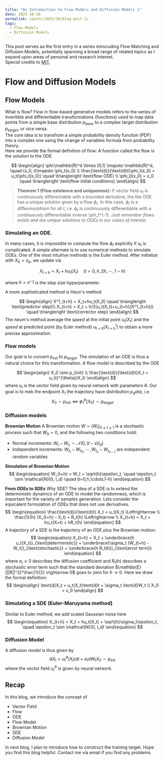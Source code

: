 ```yaml
---
title: "An Introduction to Flow Models and Diffusion Models 1"
date: 2025-10-18
permalink: /posts/2025/10/blog-post-1/
tags:
  - Flow Models 
  - Diffusion Models
---
```


This post serves as the first entry in a series introcuding Flow Matching and Diffusion Models, potentially spanning a broad range of related topics as I expand upon areas of personal and research interest.  
Special credits to [MIT](https://diffusion.csail.mit.edu/).

# Flow and Diffusion Models

## Flow Models

What is flow? Flow in flow-based generative models refers to the series of invertible and differentiable transformations (functions) used to map data points from a simple base distribution $p_{base}$ to a complex target distribution $p_{target}$, or vice versa.  
The core idea is to transfrom a simple probability density function (PDF) into a complex one using the change of variables formula from probability theory.  
Here we provide the formal definition of flow:
A function called the flow is the solution to the ODE

$$
\begin{align}
\phi:\mathbb{R}^d \times [0,1] \mapsto \mathbb{R}^d, \quad (x_0, t)\mapsto \phi_t(x_0) \\
\frac{\text{d}}{\text{d}t}\phi_t(x_0) = u_t(\phi_t(x_0)) \quad \triangleright \text{flow ODE} \\
\phi_0(x_0) = x_0 \quad \triangleright \text{flow initial conditions}
\end{align}
$$

> **Theorem 1 (Flow existence and uniqueness):**
> If vector field $u_t$ is continuously differentiable with a bounded derivative, the the ODE has a unique solution given by a flow $\phi_t$. In this case, $\phi_t$ is a diffeomorphism for all $t$, i.e. $\phi_t$ is continuously differentiable with a continuously differentiable inverse \phi_t^{-1}.
> _Just remember flows exists and are unique solutions to ODEs in our cases of interest._

### Simulating an ODE.
In many cases, it is impossible to compute the flow $\phi_t$ explicitly if $u_t$ is complicated. A simple alternate is to use numerical methods to simulate ODEs. One of the most intuitive methods is the Euler method. After initialize with $X_0 = x_0$, we update via

$$
\begin{equation}
  X_{t+h} = X_t + hu_t(X_t) \quad (t=0,h,2h,\cdots ,1-h)
\end{equation}
$$

where $h = n^-1$ is the step size hyperparameter.

A more sophisticated method is Heun's method

$$
\begin{align}
  X^1_{t+h} = X_t+hu_t(X_0) \quad \triangleright \text{predictor step}\\
  X_{t+h} = X_t + h/2(u_t(X_t)+u_{t+h}(X^1_{t+h})) \quad \triangleright \text{corrector step}
\end{align}
$$
The neum's method average the _speed_ at the initial point $u_t(X_t)$ and the _speed_ at predicted point (by Euler method) $u_{t+h}(X^1_{t+h})$ to obtain a more precise approximation.

### Flow models
Our goal is to convert $p_{init}$ to $p_{target}$. The simulation of an ODE is thus a natural choice for this transformation. A flow model is described by the ODE

$$
\begin{align}
  X_0 \sim p_{init} \\
  \frac{\text{d}}{\text{d}t}X_t = u_{t}^{\theta}(X_t)
\end{align}
$$
where $u_t$ is the vector field given by neural network with parameters $\theta$. Our goal is to mek the endpoint $X_1$ the trajectory have distribution $p_data$, i.e.
$$
\begin{equation}
  X_0 \sim p_{init} \Leftrightarrow \phi_1^\theta(X_0) \sim p_{target}
\end{equation}
$$

### Diffusion models

**Brownian Motion**
A Brownian motion $W = (W_t)_{0 \leq t \leq 1}$ is a stochastic process such that $W_0 = 0$, and the following two conditions hold:

- Normal increments: $W_t - W_s \sim \mathcal{N} (0, (t-s)I_d)$
- Independent increments: $W_{t_1}-W_{t_0}, \cdots, W_{t_n}-W_{t_{n-1}}$ are independent random variables

**Simulation of Brownian Motion**
$$
\begin{equation}
  W_{t+h} = W_t + \sqrt{h}\epsilon_t, \quad \epsilon_t \sim \mathcal{N}(0, I_d) \quad (t=0,h,\cdots,1-h)
\end{equation}
$$

**From ODEs to SDEs**
Why SDE? The idea of a SDE is to extend the deterministic dynamics of an ODE to model the randomness, which is important for the variety of samples generation.
Lets consider the equicalent formulation of ODEs that does not use derivatives.
$$
\begin{equation}
  \frac{\text{d}}{\text{d}t} X_t = u_t(X_t) \Leftrightarrow \\
\frac{1}{h} (X_{t+h} - X_t) + R_t(h) \Leftrightarrow \\
X_{t+h} = X_t + hu_t(X+t) + hR_t(h)
\end{equation}
$$
A trajectory of a SDE is the trajectory of an ODE plus the Brownian motion:
$$
\begin{equation}
  X_{t+h} = X_t + \underbrace{h u_t(X_t)}_{\text{deterministic}} + \underbrace{\sigma_t (W_{t+h} - W_t)}_{\text{stochastic}} + \underbrace{h R_t(h)}_{\text{error term}}
\end{equation}
$$
where $\sigma_t \geq 0$ describes the diffusion coefficient and $R_t(h)$ describes a stochastic error term such that the standard deviation $\mathbb{E}[||R||^2]^\frac{1}{2} \rightarrow 0$ goes to zero for $h \rightarrow 0$. Here we draw the formal definition:
$$
\begin{align}
  \text{d}X_t = u_t(X_t)\text{d}t + \sigma_t \text{d}W_t \\
  X_0 = x_0
  \end{align}
$$

### Simulating a SDE (Euler-Maruyama method)
Similar to Euler method, we add scaled Gaussian noise here
$$
\begin{equation}
  X_{t+h} = X_t + hu_t(X_t) + \sqrt{h}\sigma_t\epsilon_t, \quad \epsilon_t \sim \mathcal{N}(0, I_d)
\end{equation}
$$

### Diffusion Model
A diffusion model is thus given by
$$
\begin{equation}
  \text{d}X_t = u_t^\theta(X_t)\text{d}t + \sigma_t\text{d}W_t
X_0 \sim p_{init}
\end{equation}
$$
where the vector field $u_t^\theta$ is given by neural network.

## Recap
In this blog, we introduce the concept of

- Vector Field
- Flow
- ODE
- Flow Model
- Brownian Motion
- SDE
- Diffusion Model

In next blog, I plan to introduce how to construct the training target. Hope you find this blog helpful. Contact me via email if you find any problems.